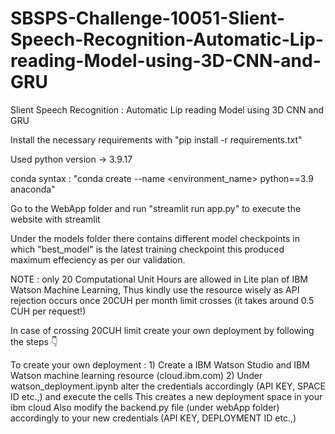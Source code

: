 # SBSPS-Challenge-10051-Slient-Speech-Recognition-Automatic-Lip-reading-Model-using-3D-CNN-and-GRU
Slient Speech Recognition : Automatic Lip reading Model using 3D CNN and GRU

Install the necessary requirements with  "pip install -r requirements.txt"

Used python version -> 3.9.17 

conda syntax : "conda create --name <environment_name> python==3.9 anaconda"    

Go to the WebApp folder and run "streamlit run app.py" to execute the website with streamlit 

Under the models folder there contains different model checkpoints in which  "best_model" is the latest training checkpoint this produced maximum effeciency as per our validation. 

NOTE : only 20 Computational Unit Hours are allowed in Lite plan of IBM Watson Machine Learning, Thus kindly use the resource wisely as API rejection occurs once 20CUH per month limit crosses (it takes around 0.5 CUH per request!)

In case of crossing 20CUH limit create your own deployment by following the steps 👇 

To create your own deployment : 
      1) Create a IBM Watson Studio and IBM Watson machine learning resource (cloud.ibm.com) 
      2) Under watson_deployment.ipynb alter the credentials accordingly (API KEY, SPACE ID etc.,) and execute the cells 
This creates a new deployment space in your ibm cloud 
Also modify the backend.py file (under webApp folder) accordingly to your new credentials (API KEY, DEPLOYMENT ID etc.,)    

